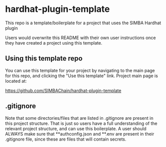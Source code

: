 # hardhat-plugin-template
This repo is a template/boilerplate for a project that uses the SIMBA Hardhat plugin

Users would overwrite this README with their own user instructions once they have created a project using this template.

## Using this template repo
You can use this template for your project by navigating to the main page for this repo, and clicking the "Use this template" link. Project main page is located at:

https://github.com/SIMBAChain/hardhat-plugin-template

## .gitignore
Note that some directories/files that are listed in .gitignore are present in this project structure. That is just so users have a full understanding of the relevant project structure, and can use this boilerplate. A user should ALWAYS make sure that **authconfig.json and **.env are present in their .gitignore file, since these are files that will contain secrets.